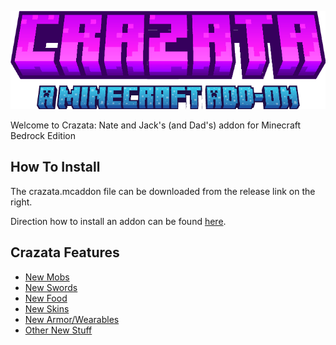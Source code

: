 ![Crazata](screenshots/title.png)

Welcome to Crazata: Nate and Jack's (and Dad's) addon for Minecraft Bedrock Edition

## How To Install
The crazata.mcaddon file can be downloaded from the release link on the right.

Direction how to install an addon can be found [here](https://learn.microsoft.com/en-us/minecraft/creator/documents/addonpackinstallation?tabs=Windows10).

## Crazata Features

- [New Mobs](new_mobs.md)
- [New Swords](new_swords.md)
- [New Food](new_food.md)
- [New Skins](new_skins.md)
- [New Armor/Wearables](armor_wearables.md)
- [Other New Stuff](other_new_stuff.md)

